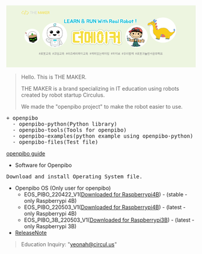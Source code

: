 ![bg](data/bg.png)

> Hello. This is THE MAKER.
>
> THE MAKER is a brand specializing in IT education using robots created by robot startup Circulus.
>
> We made the "openpibo project" to make the robot easier to use.

<pre>
+ openpibo
  - openpibo-python(Python library)
  - openpibo-tools(Tools for openpibo)
  - openpibo-examples(python example using openpibo-python)
  - openpibo-files(Test file)
</pre>
[openpibo guide](https://themakerrobot.github.io/openpibo-python/build/html/index.html)

+ Software for Openpibo
<pre>
Download and install Operating System file.
</pre>
  - Openpibo OS (Only user for openpibo)
    + EOS_PIBO_220422_V1([Downloaded for Raspberrypi4B](https://drive.google.com/file/d/1WS82Lgazy3sy5MnwIc5JjpxnBetzdFNt/view?usp=sharing)) - (stable - only Raspberrypi 4B) 
    + EOS_PIBO_220503_V1([Downloaded for Raspberrypi4B](https://drive.google.com/file/d/1BTHL7_VAnR4TMq0-bX6Pr9VLUN_auu5S/view?usp=sharing)) - (latest - only Raspberrypi 4B)
    + EOS_PIBO_3B_220503_V1([Downloaded for Raspberrypi3B](https://drive.google.com/file/d/133qKrEjRGgRCNK_cLK9eqleUXesuguNx/view?usp=sharing)) - (latest - only Raspberrypi 3B)
  - [ReleaseNote](https://github.com/themakerrobot/themakerrobot/blob/main/ReleaseNotes/2022.md)

> Education Inquiry: "yeonah@circul.us"
